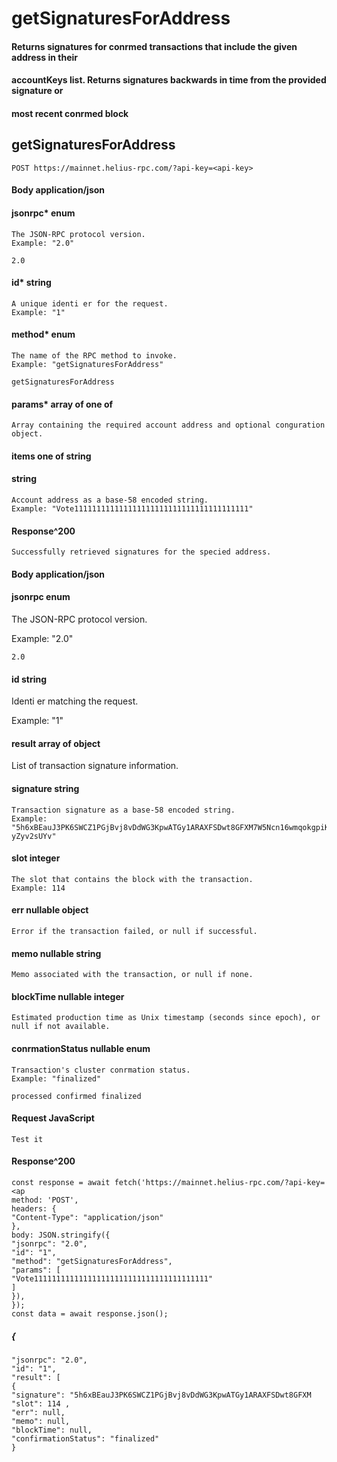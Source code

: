 # getSignaturesForAddress

#### Returns signatures for conrmed transactions that include the given address in their

#### accountKeys list. Returns signatures backwards in time from the provided signature or

#### most recent conrmed block

## getSignaturesForAddress

```
POST https://mainnet.helius-rpc.com/?api-key=<api-key>
```
#### Body application/json

#### jsonrpc* enum

```
The JSON-RPC protocol version.
Example: "2.0"
```
```
2.0
```
#### id* string

```
A unique identi er for the request.
Example: "1"
```
#### method* enum

```
The name of the RPC method to invoke.
Example: "getSignaturesForAddress"
```
```
getSignaturesForAddress
```
#### params* array of one of

```
Array containing the required account address and optional conguration object.
```
#### items one of string

#### string

```
Account address as a base-58 encoded string.
Example: "Vote111111111111111111111111111111111111111"
```
#### Response^200

```
Successfully retrieved signatures for the specied address.
```

#### Body application/json

#### jsonrpc enum

The JSON-RPC protocol version.

Example: "2.0"

```
2.0
```
#### id string

Identi er matching the request.

Example: "1"

#### result array of object

List of transaction signature information.

#### signature string

```
Transaction signature as a base-58 encoded string.
Example:
"5h6xBEauJ3PK6SWCZ1PGjBvj8vDdWG3KpwATGy1ARAXFSDwt8GFXM7W5Ncn16wmqokgpiKRLuS83KUx
yZyv2sUYv"
```
#### slot integer

```
The slot that contains the block with the transaction.
Example: 114
```
#### err nullable object

```
Error if the transaction failed, or null if successful.
```
#### memo nullable string

```
Memo associated with the transaction, or null if none.
```
#### blockTime nullable integer

```
Estimated production time as Unix timestamp (seconds since epoch), or null if not available.
```
#### conrmationStatus nullable enum

```
Transaction's cluster conrmation status.
Example: "finalized"
```
```
processed confirmed finalized
```

#### Request JavaScript

```
Test it
```
#### Response^200

```
const response = await fetch('https://mainnet.helius-rpc.com/?api-key=<ap
method: 'POST',
headers: {
"Content-Type": "application/json"
},
body: JSON.stringify({
"jsonrpc": "2.0",
"id": "1",
"method": "getSignaturesForAddress",
"params": [
"Vote111111111111111111111111111111111111111"
]
}),
});
const data = await response.json();
```
##### {

```
"jsonrpc": "2.0",
"id": "1",
"result": [
{
"signature": "5h6xBEauJ3PK6SWCZ1PGjBvj8vDdWG3KpwATGy1ARAXFSDwt8GFXM
"slot": 114 ,
"err": null,
"memo": null,
"blockTime": null,
"confirmationStatus": "finalized"
}
```